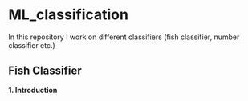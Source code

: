 # ML_classification
In this repository I work on different classifiers (fish classifier, number classifier etc.)

## Fish Classifier
**1. Introduction**  
